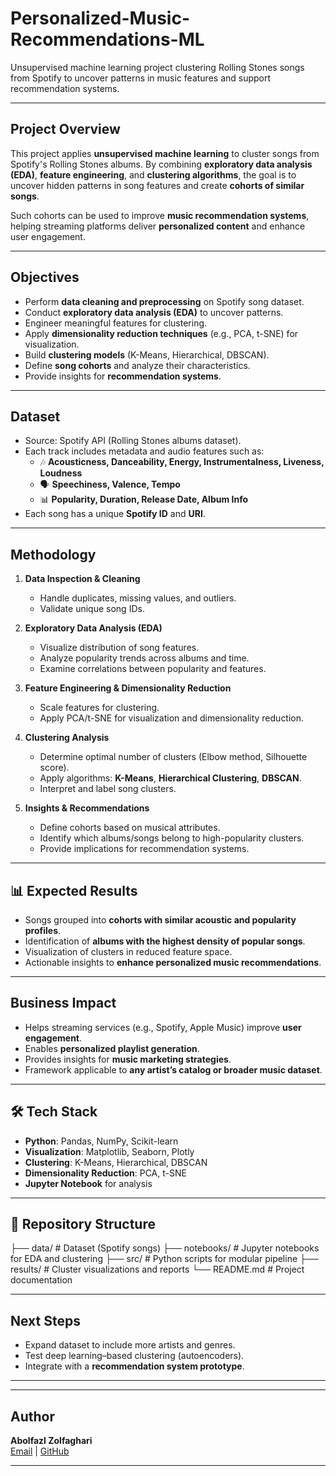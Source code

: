 # Personalized-Music-Recommendations-ML
Unsupervised machine learning project clustering Rolling Stones songs from Spotify to uncover patterns in music features and support recommendation systems.

---

## Project Overview  
This project applies **unsupervised machine learning** to cluster songs from Spotify's Rolling Stones albums. By combining **exploratory data analysis (EDA)**, **feature engineering**, and **clustering algorithms**, the goal is to uncover hidden patterns in song features and create **cohorts of similar songs**.  

Such cohorts can be used to improve **music recommendation systems**, helping streaming platforms deliver **personalized content** and enhance user engagement.  

---

## Objectives  
- Perform **data cleaning and preprocessing** on Spotify song dataset.  
- Conduct **exploratory data analysis (EDA)** to uncover patterns.  
- Engineer meaningful features for clustering.  
- Apply **dimensionality reduction techniques** (e.g., PCA, t-SNE) for visualization.  
- Build **clustering models** (K-Means, Hierarchical, DBSCAN).  
- Define **song cohorts** and analyze their characteristics.  
- Provide insights for **recommendation systems**.  

---

## Dataset  
- Source: Spotify API (Rolling Stones albums dataset).  
- Each track includes metadata and audio features such as:  
  - 🎶 **Acousticness, Danceability, Energy, Instrumentalness, Liveness, Loudness**  
  - 🗣️ **Speechiness, Valence, Tempo**  
  - 📊 **Popularity, Duration, Release Date, Album Info**  
- Each song has a unique **Spotify ID** and **URI**.  

---

## Methodology  

1. **Data Inspection & Cleaning**  
   - Handle duplicates, missing values, and outliers.  
   - Validate unique song IDs.  

2. **Exploratory Data Analysis (EDA)**  
   - Visualize distribution of song features.  
   - Analyze popularity trends across albums and time.  
   - Examine correlations between popularity and features.  

3. **Feature Engineering & Dimensionality Reduction**  
   - Scale features for clustering.  
   - Apply PCA/t-SNE for visualization and dimensionality reduction.  

4. **Clustering Analysis**  
   - Determine optimal number of clusters (Elbow method, Silhouette score).  
   - Apply algorithms: **K-Means**, **Hierarchical Clustering**, **DBSCAN**.  
   - Interpret and label song clusters.  

5. **Insights & Recommendations**  
   - Define cohorts based on musical attributes.  
   - Identify which albums/songs belong to high-popularity clusters.  
   - Provide implications for recommendation systems.  

---

## 📊 Expected Results  
- Songs grouped into **cohorts with similar acoustic and popularity profiles**.  
- Identification of **albums with the highest density of popular songs**.  
- Visualization of clusters in reduced feature space.  
- Actionable insights to **enhance personalized music recommendations**.  

---

## Business Impact  
- Helps streaming services (e.g., Spotify, Apple Music) improve **user engagement**.  
- Enables **personalized playlist generation**.  
- Provides insights for **music marketing strategies**.  
- Framework applicable to **any artist’s catalog or broader music dataset**.  

---

## 🛠️ Tech Stack  
- **Python**: Pandas, NumPy, Scikit-learn  
- **Visualization**: Matplotlib, Seaborn, Plotly  
- **Clustering**: K-Means, Hierarchical, DBSCAN  
- **Dimensionality Reduction**: PCA, t-SNE  
- **Jupyter Notebook** for analysis  

---
 
## 📁 Repository Structure  

├── data/ # Dataset (Spotify songs)
├── notebooks/ # Jupyter notebooks for EDA and clustering
├── src/ # Python scripts for modular pipeline
├── results/ # Cluster visualizations and reports
└── README.md # Project documentation


---

## Next Steps  
- Expand dataset to include more artists and genres.  
- Test deep learning–based clustering (autoencoders).  
- Integrate with a **recommendation system prototype**.  

---
---

## Author

**Abolfazl Zolfaghari**  
[Email](ab.zolfaghari.abbasghaleh) | [GitHub](https://github.com/abolfazl6678)

---













